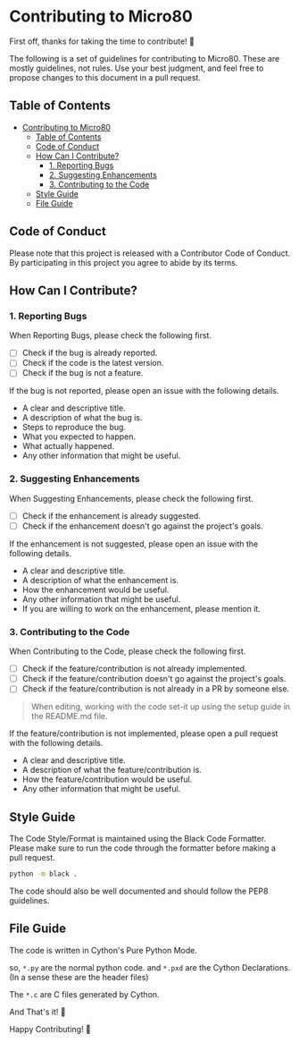 # Contributing to Micro80

First off, thanks for taking the time to contribute! 🎉

The following is a set of guidelines for contributing to Micro80. These are mostly guidelines, not rules. Use your best judgment, and feel free to propose changes to this document in a pull request.

## Table of Contents
- [Contributing to Micro80](#contributing-to-micro80)
  - [Table of Contents](#table-of-contents)
  - [Code of Conduct ](#code-of-conduct-)
  - [How Can I Contribute? ](#how-can-i-contribute-)
    - [1. Reporting Bugs](#1-reporting-bugs)
    - [2. Suggesting Enhancements](#2-suggesting-enhancements)
    - [3. Contributing to the Code](#3-contributing-to-the-code)
  - [Style Guide ](#style-guide-)
  - [File Guide ](#file-guide-)

## Code of Conduct <a name = "code-of-conduct"></a>

Please note that this project is released with a Contributor Code of Conduct. By participating in this project you agree to abide by its terms.

## How Can I Contribute? <a name = "how-can-i-contribute"></a>

### 1. Reporting Bugs

When Reporting Bugs, please check the following first.

- [ ] Check if the bug is already reported.
- [ ] Check if the code is the latest version.
- [ ] Check if the bug is not a feature.
  
If the bug is not reported, please open an issue with the following details.

- A clear and descriptive title.
- A description of what the bug is.
- Steps to reproduce the bug.
- What you expected to happen.
- What actually happened.
- Any other information that might be useful.

### 2. Suggesting Enhancements

When Suggesting Enhancements, please check the following first.

- [ ] Check if the enhancement is already suggested.
- [ ] Check if the enhancement doesn't go against the project's goals.

If the enhancement is not suggested, please open an issue with the following details.

- A clear and descriptive title.
- A description of what the enhancement is.
- How the enhancement would be useful.
- Any other information that might be useful.
- If you are willing to work on the enhancement, please mention it.

### 3. Contributing to the Code

When Contributing to the Code, please check the following first.

- [ ] Check if the feature/contribution is not already implemented.
- [ ] Check if the feature/contribution doesn't go against the project's goals.
- [ ] Check if the feature/contribution is not already in a PR by someone else.
  
> When editing, working with the code set-it up using the setup guide in the README.md file.

If the feature/contribution is not implemented, please open a pull request with the following details.

- A clear and descriptive title.
- A description of what the feature/contribution is.
- How the feature/contribution would be useful.
- Any other information that might be useful.

## Style Guide <a name = "style-guide"></a>

The Code Style/Format is maintained using the Black Code Formatter. Please make sure to run the code through the formatter before making a pull request.

```bash
python -m black .
```

The code should also be well documented and should follow the PEP8 guidelines.

## File Guide <a name = "file-guide"></a>

The code is written in Cython's Pure Python Mode.

so, `*.py` are the normal python code. and `*.pxd` are the Cython Declarations. (In a sense these are the header files)

The `*.c` are C files generated by Cython.

And That's it! 🎉

Happy Contributing! 🚀
